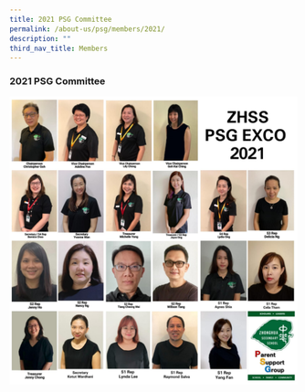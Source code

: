 ```yaml
---
title: 2021 PSG Committee
permalink: /about-us/psg/members/2021/
description: ""
third_nav_title: Members
---
```

### **2021 PSG Committee**
![](/images/psg%202021.jpeg)